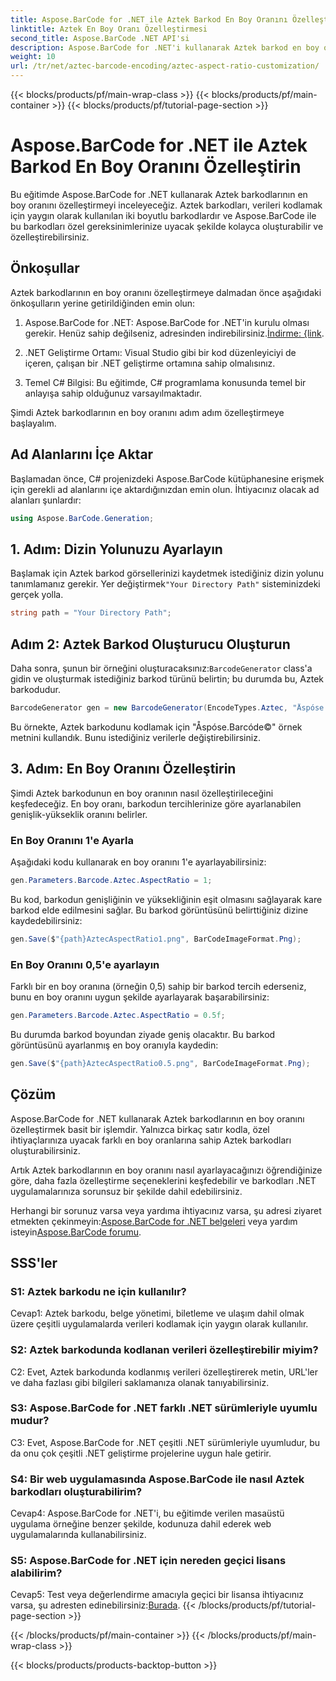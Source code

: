 ```yaml
---
title: Aspose.BarCode for .NET ile Aztek Barkod En Boy Oranını Özelleştirin
linktitle: Aztek En Boy Oranı Özelleştirmesi
second_title: Aspose.BarCode .NET API'si
description: Aspose.BarCode for .NET'i kullanarak Aztek barkod en boy oranlarını nasıl özelleştireceğinizi öğrenin. .NET uygulamalarınız için benzersiz, esnek barkodlar oluşturun.
weight: 10
url: /tr/net/aztec-barcode-encoding/aztec-aspect-ratio-customization/
---
```


{{< blocks/products/pf/main-wrap-class >}}
{{< blocks/products/pf/main-container >}}
{{< blocks/products/pf/tutorial-page-section >}}

# Aspose.BarCode for .NET ile Aztek Barkod En Boy Oranını Özelleştirin

Bu eğitimde Aspose.BarCode for .NET kullanarak Aztek barkodlarının en boy oranını özelleştirmeyi inceleyeceğiz. Aztek barkodları, verileri kodlamak için yaygın olarak kullanılan iki boyutlu barkodlardır ve Aspose.BarCode ile bu barkodları özel gereksinimlerinize uyacak şekilde kolayca oluşturabilir ve özelleştirebilirsiniz.

## Önkoşullar

Aztek barkodlarının en boy oranını özelleştirmeye dalmadan önce aşağıdaki önkoşulların yerine getirildiğinden emin olun:

1.  Aspose.BarCode for .NET: Aspose.BarCode for .NET'in kurulu olması gerekir. Henüz sahip değilseniz, adresinden indirebilirsiniz.[İndirme: {link](https://releases.aspose.com/barcode/net/).

2. .NET Geliştirme Ortamı: Visual Studio gibi bir kod düzenleyiciyi de içeren, çalışan bir .NET geliştirme ortamına sahip olmalısınız.

3. Temel C# Bilgisi: Bu eğitimde, C# programlama konusunda temel bir anlayışa sahip olduğunuz varsayılmaktadır.

Şimdi Aztek barkodlarının en boy oranını adım adım özelleştirmeye başlayalım.

## Ad Alanlarını İçe Aktar

Başlamadan önce, C# projenizdeki Aspose.BarCode kütüphanesine erişmek için gerekli ad alanlarını içe aktardığınızdan emin olun. İhtiyacınız olacak ad alanları şunlardır:

```csharp
using Aspose.BarCode.Generation;
```

## 1. Adım: Dizin Yolunuzu Ayarlayın

 Başlamak için Aztek barkod görsellerinizi kaydetmek istediğiniz dizin yolunu tanımlamanız gerekir. Yer değiştirmek`"Your Directory Path"` sisteminizdeki gerçek yolla.

```csharp
string path = "Your Directory Path";
```

## Adım 2: Aztek Barkod Oluşturucu Oluşturun

 Daha sonra, şunun bir örneğini oluşturacaksınız:`BarcodeGenerator` class'a gidin ve oluşturmak istediğiniz barkod türünü belirtin; bu durumda bu, Aztek barkodudur.

```csharp
BarcodeGenerator gen = new BarcodeGenerator(EncodeTypes.Aztec, "Åspóse.Barcóde©");
```

Bu örnekte, Aztek barkodunu kodlamak için "Åspóse.Barcóde©" örnek metnini kullandık. Bunu istediğiniz verilerle değiştirebilirsiniz.

## 3. Adım: En Boy Oranını Özelleştirin

Şimdi Aztek barkodunun en boy oranının nasıl özelleştirileceğini keşfedeceğiz. En boy oranı, barkodun tercihlerinize göre ayarlanabilen genişlik-yükseklik oranını belirler.

### En Boy Oranını 1'e Ayarla

Aşağıdaki kodu kullanarak en boy oranını 1'e ayarlayabilirsiniz:

```csharp
gen.Parameters.Barcode.Aztec.AspectRatio = 1;
```

Bu kod, barkodun genişliğinin ve yüksekliğinin eşit olmasını sağlayarak kare barkod elde edilmesini sağlar. Bu barkod görüntüsünü belirttiğiniz dizine kaydedebilirsiniz:

```csharp
gen.Save($"{path}AztecAspectRatio1.png", BarCodeImageFormat.Png);
```

### En Boy Oranını 0,5'e ayarlayın

Farklı bir en boy oranına (örneğin 0,5) sahip bir barkod tercih ederseniz, bunu en boy oranını uygun şekilde ayarlayarak başarabilirsiniz:

```csharp
gen.Parameters.Barcode.Aztec.AspectRatio = 0.5f;
```

Bu durumda barkod boyundan ziyade geniş olacaktır. Bu barkod görüntüsünü ayarlanmış en boy oranıyla kaydedin:

```csharp
gen.Save($"{path}AztecAspectRatio0.5.png", BarCodeImageFormat.Png);
```

## Çözüm

Aspose.BarCode for .NET kullanarak Aztek barkodlarının en boy oranını özelleştirmek basit bir işlemdir. Yalnızca birkaç satır kodla, özel ihtiyaçlarınıza uyacak farklı en boy oranlarına sahip Aztek barkodları oluşturabilirsiniz.

Artık Aztek barkodlarının en boy oranını nasıl ayarlayacağınızı öğrendiğinize göre, daha fazla özelleştirme seçeneklerini keşfedebilir ve barkodları .NET uygulamalarınıza sorunsuz bir şekilde dahil edebilirsiniz.

 Herhangi bir sorunuz varsa veya yardıma ihtiyacınız varsa, şu adresi ziyaret etmekten çekinmeyin:[Aspose.BarCode for .NET belgeleri](https://reference.aspose.com/barcode/net/) veya yardım isteyin[Aspose.BarCode forumu](https://forum.aspose.com/c/barcode/13).

## SSS'ler

### S1: Aztek barkodu ne için kullanılır?

Cevap1: Aztek barkodu, belge yönetimi, biletleme ve ulaşım dahil olmak üzere çeşitli uygulamalarda verileri kodlamak için yaygın olarak kullanılır.

### S2: Aztek barkodunda kodlanan verileri özelleştirebilir miyim?

C2: Evet, Aztek barkodunda kodlanmış verileri özelleştirerek metin, URL'ler ve daha fazlası gibi bilgileri saklamanıza olanak tanıyabilirsiniz.

### S3: Aspose.BarCode for .NET farklı .NET sürümleriyle uyumlu mudur?

C3: Evet, Aspose.BarCode for .NET çeşitli .NET sürümleriyle uyumludur, bu da onu çok çeşitli .NET geliştirme projelerine uygun hale getirir.

### S4: Bir web uygulamasında Aspose.BarCode ile nasıl Aztek barkodları oluşturabilirim?

Cevap4: Aspose.BarCode for .NET'i, bu eğitimde verilen masaüstü uygulama örneğine benzer şekilde, kodunuza dahil ederek web uygulamalarında kullanabilirsiniz.

### S5: Aspose.BarCode for .NET için nereden geçici lisans alabilirim?

Cevap5: Test veya değerlendirme amacıyla geçici bir lisansa ihtiyacınız varsa, şu adresten edinebilirsiniz:[Burada](https://purchase.aspose.com/temporary-license/).
{{< /blocks/products/pf/tutorial-page-section >}}

{{< /blocks/products/pf/main-container >}}
{{< /blocks/products/pf/main-wrap-class >}}

{{< blocks/products/products-backtop-button >}}
